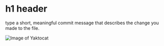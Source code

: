 # h1 header

type a short, meaningful commit message that describes the change you made to the file.

![Image of Yaktocat](https://octodex.github.com/images/yaktocat.png)
